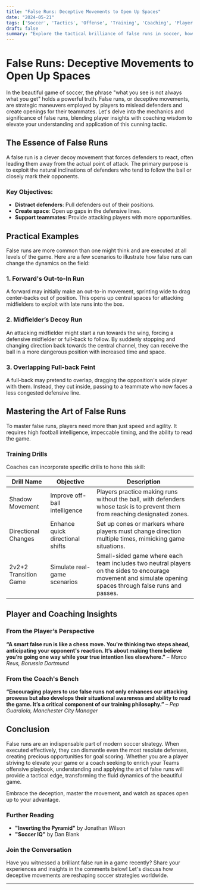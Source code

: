 ```yaml
---
title: "False Runs: Deceptive Movements to Open Up Spaces"
date: "2024-05-21"
tags: ['Soccer', 'Tactics', 'Offense', 'Training', 'Coaching', 'Player Development', 'Movement Off the Ball', 'Strategy', 'Game IQ']
draft: false
summary: "Explore the tactical brilliance of false runs in soccer, how these deceptive movements can outsmart defenders, and create valuable spaces for attacking opportunities."
---
```


# False Runs: Deceptive Movements to Open Up Spaces

In the beautiful game of soccer, the phrase "what you see is not always what you get" holds a powerful truth. False runs, or deceptive movements, are strategic maneuvers employed by players to mislead defenders and create openings for their teammates. Let's delve into the mechanics and significance of false runs, blending player insights with coaching wisdom to elevate your understanding and application of this cunning tactic.

## The Essence of False Runs

A false run is a clever decoy movement that forces defenders to react, often leading them away from the actual point of attack. The primary purpose is to exploit the natural inclinations of defenders who tend to follow the ball or closely mark their opponents.

### Key Objectives:
- **Distract defenders**: Pull defenders out of their positions.
- **Create space**: Open up gaps in the defensive lines.
- **Support teammates**: Provide attacking players with more opportunities.

## Practical Examples

False runs are more common than one might think and are executed at all levels of the game. Here are a few scenarios to illustrate how false runs can change the dynamics on the field:

### **1. Forward's Out-to-In Run**
A forward may initially make an out-to-in movement, sprinting wide to drag center-backs out of position. This opens up central spaces for attacking midfielders to exploit with late runs into the box.

### **2. Midfielder’s Decoy Run**
An attacking midfielder might start a run towards the wing, forcing a defensive midfielder or full-back to follow. By suddenly stopping and changing direction back towards the central channel, they can receive the ball in a more dangerous position with increased time and space.

### **3. Overlapping Full-back Feint**
A full-back may pretend to overlap, dragging the opposition's wide player with them. Instead, they cut inside, passing to a teammate who now faces a less congested defensive line.

## Mastering the Art of False Runs

To master false runs, players need more than just speed and agility. It requires high football intelligence, impeccable timing, and the ability to read the game.

### Training Drills
Coaches can incorporate specific drills to hone this skill:

| Drill Name             | Objective                                           | Description                                                                                                                                              |
|------------------------|-----------------------------------------------------|----------------------------------------------------------------------------------------------------------------------------------------------------------|
| Shadow Movement        | Improve off-ball intelligence                       | Players practice making runs without the ball, with defenders whose task is to prevent them from reaching designated zones.                                 |
| Directional Changes    | Enhance quick directional shifts                    | Set up cones or markers where players must change direction multiple times, mimicking game situations.                                                     |
| 2v2+2 Transition Game  | Simulate real-game scenarios                        | Small-sided game where each team includes two neutral players on the sides to encourage movement and simulate opening spaces through false runs and passes. |

## Player and Coaching Insights

### From the Player’s Perspective
**“A smart false run is like a chess move. You're thinking two steps ahead, anticipating your opponent's reaction. It’s about making them believe you’re going one way while your true intention lies elsewhere.”** – *Marco Reus, Borussia Dortmund*

### From the Coach's Bench
**“Encouraging players to use false runs not only enhances our attacking prowess but also develops their situational awareness and ability to read the game. It’s a critical component of our training philosophy.”** – *Pep Guardiola, Manchester City Manager*

## Conclusion

False runs are an indispensable part of modern soccer strategy. When executed effectively, they can dismantle even the most resolute defenses, creating precious opportunities for goal scoring. Whether you are a player striving to elevate your game or a coach seeking to enrich your Teams offensive playbook, understanding and applying the art of false runs will provide a tactical edge, transforming the fluid dynamics of the beautiful game.

Embrace the deception, master the movement, and watch as spaces open up to your advantage.

### Further Reading
- **"Inverting the Pyramid"** by Jonathan Wilson
- **"Soccer IQ"** by Dan Blank

### Join the Conversation
Have you witnessed a brilliant false run in a game recently? Share your experiences and insights in the comments below! Let's discuss how deceptive movements are reshaping soccer strategies worldwide.

---
